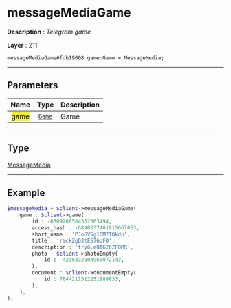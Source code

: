 # messageMediaGame

**Description** : *Telegram game*

**Layer** : 211

```tl
messageMediaGame#fdb19008 game:Game = MessageMedia;
```

---

## Parameters

| Name | Type | Description |
| :---: | :---: | :--- |
| <mark>game</mark> | [`Game`](type/Game) | Game |

---

## Type

[MessageMedia](type/MessageMedia)

---

## Example

```php
$messageMedia = $client->messageMediaGame(
	game : $client->game(
		id : -6509266584362363494,
		access_hash : -6840337401915667053,
		short_name : 'PJoGV5g16M7TQkdn',
		title : 'rmckZgDJtES76qFO',
		description : 'try6LeUIG20ZFOMR',
		photo : $client->photoEmpty(
			id : -4236332504960072143,
		),
		document : $client->documentEmpty(
			id : 7644211512251889833,
		),
	),
);
```